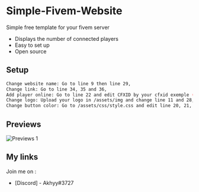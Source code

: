 # Simple-Fivem-Website

Simple free template for your fivem server 

- Displays the number of connected players
- Easy to set up 
- Open source

## Setup

```sh
Change website name: Go to line 9 then line 29,
Change link: Go to line 34, 35 and 36,
Add player online: Go to line 22 and edit CFXID by your cfxid exemple (cfx.re/join/CFXID)
Change logo: Upload your logo in /assets/img and change line 11 and 28,
Change button color: Go to /assets/css/style.css and edit line 20, 21, 30 and 31
```

## Previews
![Previews 1](https://cdn.discordapp.com/attachments/961299529058103366/967421436987859014/Capture_decran_2022-04-23_154444.png)

## My links

Join me on : 

- [Discord] - Akhyy#3727
